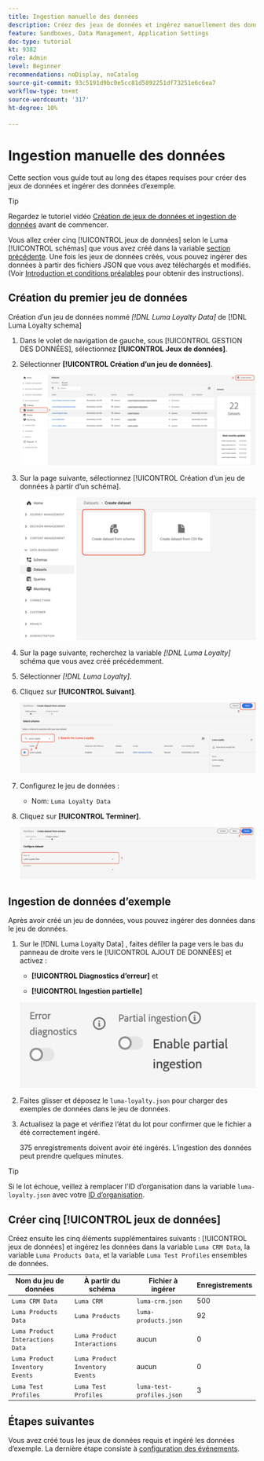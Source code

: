 ```yaml
---
title: Ingestion manuelle des données
description: Créez des jeux de données et ingérez manuellement des données d’exemple.
feature: Sandboxes, Data Management, Application Settings
doc-type: tutorial
kt: 9382
role: Admin
level: Beginner
recommendations: noDisplay, noCatalog
source-git-commit: 93c5191d9bc0e5cc81d5892251df73251e6c6ea7
workflow-type: tm+mt
source-wordcount: '317'
ht-degree: 10%

---
```



# Ingestion manuelle des données

Cette section vous guide tout au long des étapes requises pour créer des jeux de données et ingérer des données d’exemple.

>[!TIP]
>
> Regardez le tutoriel vidéo [Création de jeux de données et ingestion de données](/help/set-up-data/create-datasets-and-ingest-data.md) avant de commencer.

Vous allez créer cinq [!UICONTROL jeux de données] selon le Luma [!UICONTROL schémas] que vous avez créé dans la variable [section précédente](/help/tutorial-configure-a-training-sandbox/manual-data-set-up.md). Une fois les jeux de données créés, vous pouvez ingérer des données à partir des fichiers JSON que vous avez téléchargés et modifiés. (Voir [Introduction et conditions préalables](/help/tutorial-configure-a-training-sandbox/introduction-and-prerequisites.md) pour obtenir des instructions).

## Création du premier jeu de données

Création d’un jeu de données nommé *[!DNL Luma Loyalty Data]* de [!DNL Luma Loyalty schema]

1. Dans le volet de navigation de gauche, sous [!UICONTROL GESTION DES DONNÉES], sélectionnez **[!UICONTROL Jeux de données]**.

1. Sélectionner **[!UICONTROL Création d’un jeu de données]**.

   ![Création d’un jeu de données](assets/create-dataset.png)

1. Sur la page suivante, sélectionnez [!UICONTROL Création d’un jeu de données à partir d’un schéma].

   ![Création d’un jeu de données à partir d’un schéma](assets/create-dataset-from-schema.png)

1. Sur la page suivante, recherchez la variable *[!DNL Luma Loyalty]* schéma que vous avez créé précédemment.

1. Sélectionner *[!DNL Luma Loyalty]*.

1. Cliquez sur **[!UICONTROL Suivant]**.

   ![Recherche et sélection de schéma](assets/create-dataset-select-schema.png)

1. Configurez le jeu de données :

   * Nom: `Luma Loyalty Data`

1. Cliquez sur **[!UICONTROL Terminer]**.

   ![Configurer un jeu de données](assets/create-dataset-configure.png)

## Ingestion de données d’exemple

Après avoir créé un jeu de données, vous pouvez ingérer des données dans le jeu de données.

1. Sur le [!DNL Luma Loyalty Data] , faites défiler la page vers le bas du panneau de droite vers le [!UICONTROL AJOUT DE DONNÉES] et activez :

   * **[!UICONTROL Diagnostics d’erreur]** et

   * **[!UICONTROL Ingestion partielle]**

   ![Ingestion de données](assets/ingest-data.png)

1. Faites glisser et déposez le `luma-loyalty.json` pour charger des exemples de données dans le jeu de données.

1. Actualisez la page et vérifiez l’état du lot pour confirmer que le fichier a été correctement ingéré.

   375 enregistrements doivent avoir été ingérés. L’ingestion des données peut prendre quelques minutes.

>[!TIP]
>
>Si le lot échoue, veillez à remplacer l’ID d’organisation dans la variable `luma-loyalty.json` avec votre [ID d’organisation](https://experienceleague.adobe.com/docs/core-services/interface/administration/organizations.html?lang=fr).

## Créer cinq [!UICONTROL jeux de données]

Créez ensuite les cinq éléments supplémentaires suivants : [!UICONTROL jeux de données] et ingérez les données dans la variable `Luma CRM Data`, la variable `Luma Products Data`, et la variable `Luma Test Profiles` ensembles de données.

| Nom du jeu de données | À partir du schéma | Fichier à ingérer | Enregistrements |
| -----| ------ | -------| ------- |
| `Luma CRM Data` | `Luma CRM` | `luma-crm.json` | 500 |
| `Luma Products Data` | `Luma Products` | `luma-products.json` | 92 |
| `Luma Product Interactions Data` | `Luma Product Interactions` | aucun | 0 |
| `Luma Product Inventory Events` | `Luma Product Inventory Events` | aucun | 0 |
| `Luma Test Profiles` | `Luma Test Profiles` | `luma-test-profiles.json` | 3 |

## Étapes suivantes

Vous avez créé tous les jeux de données requis et ingéré les données d’exemple. La dernière étape consiste à [configuration des événements](/help/tutorial-configure-a-training-sandbox/configure-events.md).
